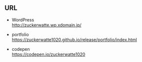 ## URL
* WordPress <br>
http://zuckerwatte.wp.xdomain.jp/

* portfolio <br>
https://zuckerwatte1020.github.io/release/portfolio/index.html

* codepen <br>
https://codepen.io/zuckerwatte1020
